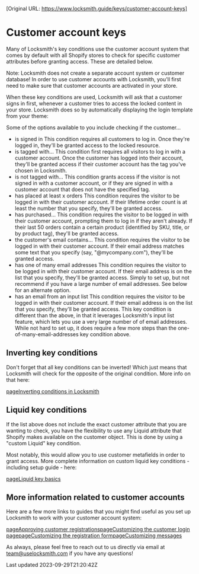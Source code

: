 [Original URL: https://www.locksmith.guide/keys/customer-account-keys]

# Customer account keys

Many of Locksmith's key conditions use the customer account system that comes by default with all Shopify stores to check for specific customer attributes before granting access. These are detailed below.

Note: Locksmith does not create a separate account system or customer database! In order to use customer accounts with Locksmith, you'll first need to make sure that customer accounts are activated in your store.

When these key conditions are used, Locksmith will ask that a customer signs in first, whenever a customer tries to access the locked content in your store. Locksmith does so by automatically displaying the login template from your theme:

Some of the options available to you include checking if the customer...

- is signed in This condition requires all customers to log in. Once they're logged in, they'll be granted access to the locked resource.
- is tagged with… This condition first requires all visitors to log in with a customer account. Once the customer has logged into their account, they'll be granted access if their customer account has the tag you've chosen in Locksmith.
- is not tagged with… This condition grants access if the visitor is not signed in with a customer account, or if they are signed in with a customer account that does not have the specified tag.
- has placed at least x orders This condition requires the visitor to be logged in with their customer account. If their lifetime order count is at least the number that you specify, they'll be granted access.
- has purchased… This condition requires the visitor to be logged in with their customer account, prompting them to log in if they aren't already. If their last 50 orders contain a certain product (identified by SKU, title, or by product tag), they'll be granted access.
- the customer's email contains… This condition requires the visitor to be logged in with their customer account. If their email address matches some text that you specify (say, "@mycompany.com"), they'll be granted access.
- has one of many email addresses This condition requires the visitor to be logged in with their customer account. If their email address is on the list that you specify, they'll be granted access. Simply to set up, but not recommend if you have a large number of email addresses. See below for an alternate option.
- has an email from an input list This condition requires the visitor to be logged in with their customer account. If their email address is on the list that you specify, they'll be granted access. This key condition is different than the above, in that it leverages Locksmith's input list feature, which lets you use a very large number of of email addresses. While not hard to set up, it does require a few more steps than the one-of-many-email-addresses key condition above.

## Inverting key conditions

Don't forget that all key conditions can be inverted! Which just means that Locksmith will check for the opposite of the original condition. More info on that here:

[pageInverting conditions in Locksmith](/keys/more/inverting-conditions-in-locksmith)
## Liquid key conditions

If the list above does not include the exact customer attribute that you are wanting to check, you have the flexibility to use any Liquid attribute that Shopify makes available on the customer object. This is done by using a "custom Liquid" key condition.

Most notably, this would allow you to use customer metafields in order to grant access. More complete information on custom liquid key conditions - including setup guide - here:

[pageLiquid key basics](/keys/more/liquid-key-basics)
## More information related to customer accounts

Here are a few more links to guides that you might find useful as you set up Locksmith to work with your customer account system:

[pageApproving customer registrations](/tutorials/approving-customer-registrations)[pageCustomizing the customer login page](/tutorials/more/customizing-the-customer-login-page)[pageCustomizing the registration form](/tutorials/more/customizing-the-registration-form)[pageCustomizing messages](/tutorials/more/customizing-messages)

As always, please feel free to reach out to us directly via email at team@uselocksmith.com if you have any questions!

Last updated 2023-09-29T21:20:42Z